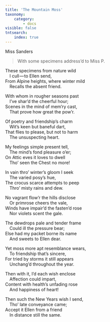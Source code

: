 ```yaml
---
title: 'The Mountain Moss'
taxonomy:
    category:
        - docs
visible: false
tntsearch:
    index: true
---
```


<div class="author">Miss Sanders</div>

> With some specimens address’d to Miss P.

These specimens from nature wild  
&emsp;I cull — to Ellen send,  
From Alpine heights, where winter mild  
&emsp;Recalls the absent friend.

With whom in rougher seasons past  
&emsp;I’ve shar’d the cheerful hour;  
Scenes in the mind of mem’ry cast,  
&emsp;That prove how great the pow’r.

Of poetry and friendship’s charm  
&emsp;Wit’s keen but baneful dart,  
That flies to please, but not to harm  
&emsp;The unsuspecting heart.  

My feelings simple present tell,  
&emsp;The mind’s fond pleasure o’er;  
On Attic eves it loves to dwell  
&emsp;Tho’ seen the Chest no more!

In vain thro’ winter’s gloom I seek  
&emsp;The varied posy’s hue,  
The crocus scarce attempts to peep  
&emsp;Thro’ misty rains and dew.

No vagrant flow’r the hills disclose  
&emsp;Or primrose cheers the vale,  
Winds have impair’d the fasten’d rose  
&emsp;Nor violets scent the gale.  

The dewdrops pale and tender frame  
&emsp;Could ill the pressure bear;  
Else had my packet borne its name  
&emsp;And sweets to Ellen dear.  

Yet moss more apt resemblance wears,  
&emsp;To friendship that’s sincere,  
For tried by storms it still appears  
&emsp;Unchang’d throughout the year.

Then with it, I’d each wish enclose  
&emsp;Affection could impart,  
Content with health’s unfading rose  
&emsp;And happiness of heart!

Then such the New Years wish I send,  
&emsp;Tho’ late conveyance came;  
Accept it Ellen from a friend  
&emsp;In distance still the same.